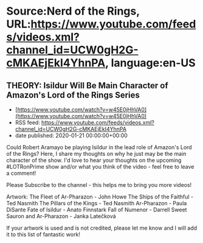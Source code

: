 # Source:Nerd of the Rings, URL:https://www.youtube.com/feeds/videos.xml?channel_id=UCW0gH2G-cMKAEjEkI4YhnPA, language:en-US

## THEORY: Isildur Will Be Main Character of Amazon's Lord of the Rings Series
 - [https://www.youtube.com/watch?v=w45E0jHhVA0](https://www.youtube.com/watch?v=w45E0jHhVA0)
 - RSS feed: https://www.youtube.com/feeds/videos.xml?channel_id=UCW0gH2G-cMKAEjEkI4YhnPA
 - date published: 2020-01-21 00:00:00+00:00

Could Robert Aramayo be playing Isildur in the lead role of Amazon's Lord of the Rings? Here, I share my thoughts on why he just may be the main character of the show. I'd love to hear your thoughts on the upcoming #LOTRonPrime show and/or what you think of the video - feel free to leave a comment! 

Please Subscribe to the channel - this helps me to bring you more videos! 


Artwork: The Fleet of Ar-Pharazon - John Howe 
The Ships of the Faithful - Ted Nasmith 
The Pillars of the Kings - Ted Nasmith 
Ar-Pharazon - Paula DiSante 
Fate of Isildur - Anato Finnstark 
Fall of Numenor - Darrell Sweet 
Sauron and Ar-Pharazon - Janka Latečková

If your artwork is used and is not credited, please let me know and I will add it to this list of fantastic work!


